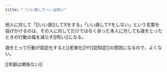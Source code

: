 ```yaml
---
title: "「いい歳して〜」は呪い"
---
```


他人に対して「[[いい歳]]してXをする」「いい歳してYをしない」という言葉を投げかけるのは、その人に対してだけではなくあった本人に対しても歳をとったときの行動の幅を減らす[[呪い]]になる。

歳をとって行動が固定化すると[[老害化]]や[[認知症]]の原因になるので、よくない。

[[年齢は関係ない]]
